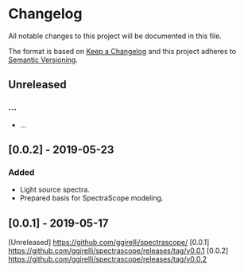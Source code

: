 # Changelog
All notable changes to this project will be documented in this file.

The format is based on [Keep a Changelog](http://keepachangelog.com/en/1.0.0/)
and this project adheres to [Semantic Versioning](http://semver.org/spec/v2.0.0.html).

## Unreleased
### ...
- ...

## [0.0.2] - 2019-05-23
### Added
- Light source spectra.
- Prepared basis for SpectraScope modeling.

## [0.0.1] - 2019-05-17

[Unreleased] https://github.com/ggirelli/spectrascope/
[0.0.1] https://github.com/ggirelli/spectrascope/releases/tag/v0.0.1
[0.0.2] https://github.com/ggirelli/spectrascope/releases/tag/v0.0.2